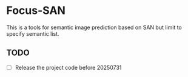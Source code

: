 # Focus-SAN
This is a tools for semantic image prediction based on SAN but limit to specify semantic list.

## TODO
- [ ] Release the project code before 20250731
